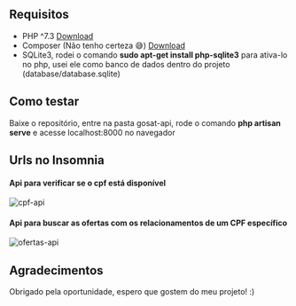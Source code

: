 
## Requisitos
- PHP ^7.3 [Download](https://www.php.net/downloads.php)
- Composer (Não tenho certeza :sweat_smile:) [Download](https://getcomposer.org/download/)
- SQLite3, rodei o comando **sudo apt-get install php-sqlite3** para ativa-lo no php, usei ele como banco de dados dentro do projeto (database/database.sqlite)


## Como testar

Baixe o repositório, entre na pasta gosat-api, rode o comando **php artisan serve** e acesse localhost:8000 no navegador

## Urls no Insomnia
<h4>Api para verificar se o cpf está disponível</h4>
<img align="center" alt="cpf-api" src="https://cdn.discordapp.com/attachments/302245701415600128/993270806341754991/cpfapi.png">
<h4>Api para buscar as ofertas com os relacionamentos de um CPF específico</h4>
<img align="center" alt="ofertas-api" src="https://cdn.discordapp.com/attachments/302245701415600128/993270806064943104/ofertas-api.png">


## Agradecimentos

Obrigado pela oportunidade, espero que gostem do meu projeto! :)
